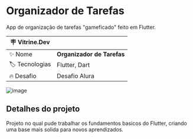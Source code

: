 # Organizador de Tarefas

App de organização de tarefas "gameficado" feito em Flutter.

| :placard: Vitrine.Dev |     |
| -------------  | --- |
| :sparkles: Nome        | **Organizador de Tarefas**
| :label: Tecnologias | Flutter, Dart
| :fire: Desafio     | Desafio Alura

<!-- Inserir imagem com a #vitrinedev ao final do link -->
![image](https://github.com/RaphaelNCP/flutter_task_organizer/assets/112732487/25e6512d-3135-4241-a581-7d1a2a243ec0#vitrinedev)

## Detalhes do projeto

Projeto no qual pude trabalhar os fundamentos basicos do Flutter, criando uma base mais solida para novos aprendizados.


